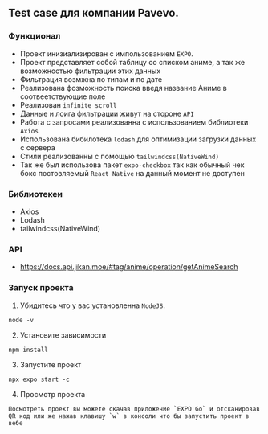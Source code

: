 ## Test case для компании Pavevo.
### Функционал
- Проект инизиализирован с импользованием `EXPO`.
- Проект представляет собой таблицу со списком аниме, а так же возможностью фильтрации этих данных
- Фильтрация возмжна по типам и по дате 
- Реализована фозможность поиска введя название Аниме в соотвеетствующие поле
- Реализован `infinite scroll`
- Данные и лоига фильтрации живут на стороне `API`
- Работа с запросами реализованна с использованием библиотеки `Axios`
- Использована бибилотека `lodash` для оптимизации загрузки данных с сервера
- Стили реализованны с помощью `tailwindcss(NativeWind)`
- Так же был использова пакет `expo-checkbox` так как обычный чек бокс постовляемый `React Native` на данный момент не доступен

### Библиотекеи 
- Axios
- Lodash
- tailwindcss(NativeWind)

### API 
- https://docs.api.jikan.moe/#tag/anime/operation/getAnimeSearch

### Запуск проекта
1. Убидитесь что у вас установленна `NodeJS`.
```
node -v
```
2. Установите зависимости
```
npm install
```
3. Запустите проект 
```
npx expo start -c
```
4. Просмотр проекта
```
Посмотреть проект вы можете скачав приложение `EXPO Go` и отсканировав QR код или же нажав клавишу `w` в консоли что бы запустить проект в вебе
```
